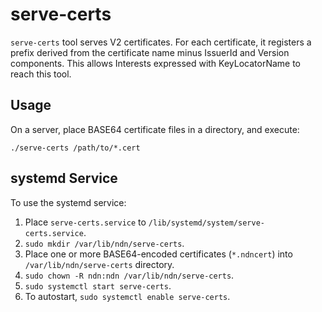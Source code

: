 # serve-certs

`serve-certs` tool serves V2 certificates.
For each certificate, it registers a prefix derived from the certificate name minus IssuerId and Version components.
This allows Interests expressed with KeyLocatorName to reach this tool.

## Usage

On a server, place BASE64 certificate files in a directory, and execute:

    ./serve-certs /path/to/*.cert

## systemd Service

To use the systemd service:

1. Place `serve-certs.service` to `/lib/systemd/system/serve-certs.service`.
2. `sudo mkdir /var/lib/ndn/serve-certs`.
3. Place one or more BASE64-encoded certificates (`*.ndncert`) into `/var/lib/ndn/serve-certs` directory.
4. `sudo chown -R ndn:ndn /var/lib/ndn/serve-certs`.
5. `sudo systemctl start serve-certs`.
6. To autostart, `sudo systemctl enable serve-certs`.

